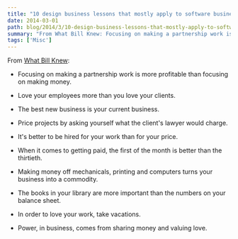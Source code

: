 ```yaml
---
title: "10 design business lessons that mostly apply to software business too"
date: 2014-03-01
path: blog/2014/3/10-design-business-lessons-that-mostly-apply-to-software-business-too
summary: "From What Bill Knew: Focusing on making a partnership work is more profitable than focusing on making money."
tags: ['Misc']
---
```


From [What Bill Knew](http://observatory.designobserver.com/feature/what-bill-knew/38338/):

- Focusing on making a partnership work is more profitable than focusing on making money.

- Love your employees more than you love your clients. 

- The best new business is your current business.

- Price projects by asking yourself what the client's lawyer would charge.

- It's better to be hired for your work than for your price. 

- When it comes to getting paid, the first of the month is better than the thirtieth. 

- Making money off mechanicals, printing and computers turns your business into a commodity. 

- The books in your library are more important than the numbers on your balance sheet. 

- In order to love your work, take vacations.

- Power, in business, comes from sharing money and valuing love. 
